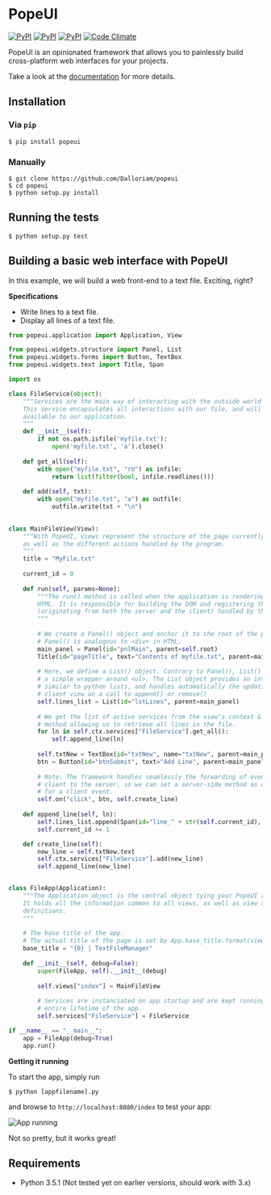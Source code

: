 # PopeUI

[![PyPI](https://img.shields.io/pypi/v/popeui.svg?maxAge=2592000)](https://pypi.python.org/pypi/popeui) [![PyPI](https://img.shields.io/pypi/l/popeui.svg?maxAge=2592000)](https://pypi.python.org/pypi/popeui) [![PyPI](https://img.shields.io/pypi/dm/popeui.svg?maxAge=2592000)](https://pypi.python.org/pypi/popeui) [![Code Climate](https://codeclimate.com/github/Dalloriam/popeui/badges/gpa.svg)](https://codeclimate.com/github/Dalloriam/popeui)

PopeUI is an opinionated framework that allows you to painlessly build cross-platform web interfaces for your projects.

Take a look at the [documentation](http://popeui.readthedocs.io/en/latest/index.html) for more details.



## Installation

### Via `pip`

```shell
$ pip install popeui
```

### Manually

```shell
$ git clone https://github.com/Dalloriam/popeui
$ cd popeui
$ python setup.py install
```



## Running the tests

```shell
$ python setup.py test
```



## Building a basic web interface with PopeUI

In this example, we will build a web front-end to a text file. Exciting, right?

**Specifications**

* Write lines to a text file.
* Display all lines of a text file.

```python
from popeui.application import Application, View

from popeui.widgets.structure import Panel, List
from popeui.widgets.forms import Button, TextBox
from popeui.widgets.text import Title, Span

import os

class FileService(object):
    """Services are the main way of interacting with the outside world with PopeUI. 
    This service encapsulates all interactions with our file, and will be made 	
    available to our application.
    """
    def __init__(self):
        if not os.path.isfile('myfile.txt'):
            open('myfile.txt', 'a').close()
    
    def get_all(self):
        with open("myfile.txt", "rU") as infile:
            return list(filter(bool, infile.readlines()))
    
    def add(self, txt):
        with open("myfile.txt", "a") as outfile:
            outfile.write(txt + "\n")

            
class MainFileView(View):
    """With PopeUI, views represent the structure of the page currently displayed 
    as well as the different actions handled by the program.
    """
    title = "MyFile.txt"
    
    current_id = 0
    
    def run(self, params=None):
        """The run() method is called when the application is rendering the page to 
        HTML. It is responsible for building the DOM and registering the events 
        (originating from both the server and the client) handled by the page.
        """
        
        # We create a Panel() object and anchor it to the root of the page.
        # Panel() is analogous to <div> in HTML.
        main_panel = Panel(id="pnlMain", parent=self.root)
        Title(id="pageTitle", text="Contents of myfile.txt", parent=main_panel)
        
        # Here, we define a List() object. Contrary to Panel(), List() is more than
        # a simple wrapper around <ul>. The List object provides an interface
        # similar to python lists, and handles automatically the updating of the
        # client view on a call to append() or remove()
        self.lines_list = List(id="lstLines", parent=main_panel)
        
        # We get the list of active services from the view's context & call the
        # method allowing us to retrieve all lines in the file.
        for ln in self.ctx.services["FileService"].get_all():
            self.append_line(ln)
        
        self.txtNew = TextBox(id="txtNew", name="txtNew", parent=main_panel)
        btn = Button(id="btnSubmit", text="Add Line", parent=main_panel)
        
        # Note: The framework handles seamlessly the forwarding of events from the
        # client to the server, so we can set a server-side method as callback
        # for a client event.
        self.on("click", btn, self.create_line)
    
   	def append_line(self, ln):
        self.lines_list.append(Span(id="line_" + str(self.current_id), text=ln))
        self.current_id += 1

    def create_line(self):
        new_line = self.txtNew.text
        self.ctx.services["FileService"].add(new_line)
        self.append_line(new_line)


class FileApp(Application):
    """The Application object is the central object tying your PopeUI app together.
    It holds all the information common to all views, as well as view and service 
    definitions.
    """
    
    # The base title of the app.
    # The actual title of the page is set by App.base_title.format(view.title)
    base_title = "{0} | TextFileManager"
    
    def __init__(self, debug=False):
        super(FileApp, self).__init__(debug)
        
        self.views["index"] = MainFileView
        
        # Services are instanciated on app startup and are kept running for the
        # entire lifetime of the app.
        self.services["FileService"] = FileService

if __name__ == "__main__":
    app = FileApp(debug=True)
    app.run()
```

**Getting it running**

To start the app, simply run

```shell
$ python [appfilename].py
```

and browse to `http://localhost:8080/index` to test your app:

![App running](http://i.imgur.com/rWupXcB.png)

Not so pretty, but it works great!



## Requirements

* Python 3.5.1 (Not tested yet on earlier versions, should work with 3.x)
